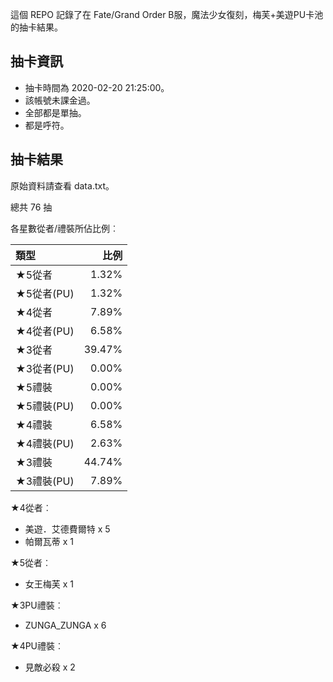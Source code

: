 這個 REPO 記錄了在 Fate/Grand Order B服，魔法少女復刻，梅芙+美遊PU卡池的抽卡結果。

抽卡資訊
-------

* 抽卡時間為 2020-02-20 21:25:00。
* 該帳號未課金過。
* 全部都是單抽。
* 都是呼符。

抽卡結果
-------

原始資料請查看 data.txt。

總共 76 抽

各星數從者/禮裝所佔比例︰

| 類型        |   比例 |
| :---------- | -----: |
| ★5從者     |  1.32% |
| ★5從者(PU) |  1.32% |
| ★4從者     |  7.89% |
| ★4從者(PU) |  6.58% |
| ★3從者     | 39.47% |
| ★3從者(PU) |  0.00% |
| ★5禮裝     |  0.00% |
| ★5禮裝(PU) |  0.00% |
| ★4禮裝     |  6.58% |
| ★4禮裝(PU) |  2.63% |
| ★3禮裝     | 44.74% |
| ★3禮裝(PU) |  7.89% |

★4從者︰

* 美遊．艾德費爾特 x 5
* 帕爾瓦蒂 x 1

★5從者︰

* 女王梅芙 x 1

★3PU禮裝︰

* ZUNGA_ZUNGA x 6

★4PU禮裝︰

* 見敵必殺 x 2

